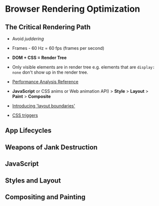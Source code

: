 # Browser Rendering Optimization

## The Critical Rendering Path

* Avoid _juddering_

* Frames - 60 Hz = 60 fps (frames per second)

* __DOM + CSS = Render Tree__

* Only visible elements are in render tree e.g. elements that are ```display: none``` don't show up in the render tree.

* [Performance Analysis Reference ](https://developers.google.com/web/tools/chrome-devtools/evaluate-performance/reference)

* __JavaScript__ or CSS anims or Web animation API) > __Style__ > __Layout__ > __Paint__ > __Composite__

* [Introducing 'layout boundaries'](http://wilsonpage.co.uk/introducing-layout-boundaries/)

* [CSS triggers](https://csstriggers.com/)

## App Lifecycles
## Weapons of Jank Destruction
## JavaScript
## Styles and Layout
## Compositing and Painting
